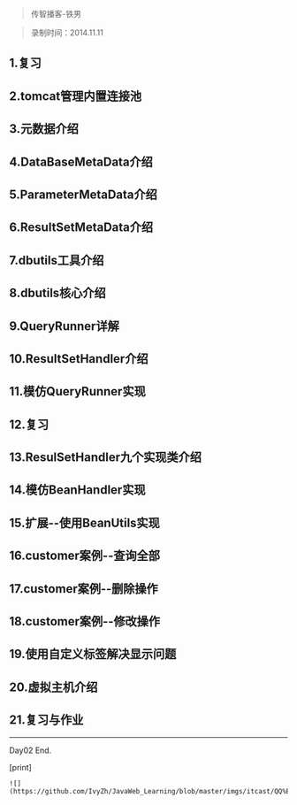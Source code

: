 > 传智播客-铁男

> 录制时间：2014.11.11
## 1.复习
## 2.tomcat管理内置连接池
## 3.元数据介绍
## 4.DataBaseMetaData介绍
## 5.ParameterMetaData介绍
## 6.ResultSetMetaData介绍
## 7.dbutils工具介绍
## 8.dbutils核心介绍
## 9.QueryRunner详解
## 10.ResultSetHandler介绍
## 11.模仿QueryRunner实现
## 12.复习
## 13.ResulSetHandler九个实现类介绍
## 14.模仿BeanHandler实现
## 15.扩展--使用BeanUtils实现
## 16.customer案例--查询全部
## 17.customer案例--删除操作
## 18.customer案例--修改操作
## 19.使用自定义标签解决显示问题

## 20.虚拟主机介绍
## 21.复习与作业


--------------

Day02 End.



[print]


	![](https://github.com/IvyZh/JavaWeb_Learning/blob/master/imgs/itcast/QQ%E6%88%AA%E5%9B%BE.png)